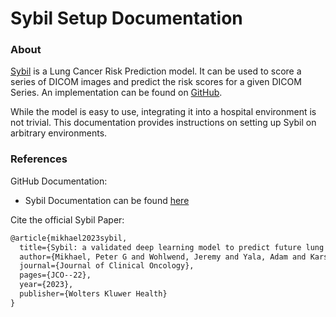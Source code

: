 # Sybil Setup Documentation

### About

[Sybil](https://github.com/reginabarzilaygroup/Sybil) is a Lung Cancer Risk Prediction model.
It can be used to score a series of DICOM images and predict the risk scores for a given DICOM Series.
An implementation can be found on [GitHub](https://github.com/reginabarzilaygroup/Sybil).

While the model is easy to use, integrating it into a hospital environment is not trivial.
This documentation provides instructions on setting up Sybil on arbitrary environments.

### References

GitHub Documentation:

- Sybil Documentation can be found [here](https://github.com/reginabarzilaygroup/Sybil)

Cite the official Sybil Paper:

```latex
@article{mikhael2023sybil,
  title={Sybil: a validated deep learning model to predict future lung cancer risk from a single low-dose chest computed tomography},
  author={Mikhael, Peter G and Wohlwend, Jeremy and Yala, Adam and Karstens, Ludvig and Xiang, Justin and Takigami, Angelo K and Bourgouin, Patrick P and Chan, PuiYee and Mrah, Sofiane and Amayri, Wael and Juan, Yu-Hsiang and Yang, Cheng-Ta and Wan, Yung-Liang and Lin, Gigin and Sequist, Lecia V and Fintelmann, Florian J. and Barzilay, Regina},
  journal={Journal of Clinical Oncology},
  pages={JCO--22},
  year={2023},
  publisher={Wolters Kluwer Health}
}
```

